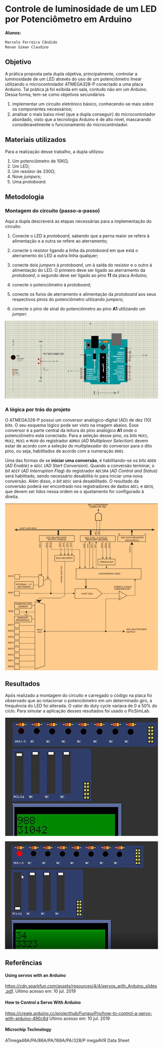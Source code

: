 # Controle de luminosidade de um LED por Potenciômetro em Arduino

**Alunos:** 

    Marcelo Ferreira Cândido
    Renan Siman Claudino

## Objetivo
A prática proposta pela dupla objetiva, principalmente, controlar a luminosidade de um LED
através do uso de um potenciômetro linear utilizando o microcontrolador 
ATMEGA328-P conectado a uma placa Arduino. Tal prática já foi exibida em sala, 
contudo não em um Arduino. Dessa forma, tem-se como objetivos secundários 
1. implementar um circuito eletrônico básico, conhecendo-se mais sobre os componentes necessários; 
1. analisar o mais baixo nível (que a dupla conseguir) do microcontrolador abordado, visto 
    que a tecnologia Arduino é de alto nível, mascarando consideravelmente o funcionamento
    do microcontrolador.

## Materiais utilizados
Para a realização desse trabalho, a dupla utilizou:
1. Um potenciômetro de 10KΩ;
1. Um LED;
1. Um resistor de 330Ω;
1. Nove _jumpers_;
1. Uma _protoboard_.

## Metodologia
### Montagem do circuito (passo-a-passo)
Aqui a dupla descreverá as etapas necessárias para a implementação do circuito:
1. Conecte o LED à _protoboard_, sabendo que a perna maior se refere à alimentação e a outra 
    se refere ao aterramento;
1. conecte o resistor ligando a linha da _protoboard_ em que está o aterramento do LED a outra 
    linha qualquer;
1. conecte dois _jumpers_ à _protoboard_, um à saída do resistor e o outro à alimentação do LED. 
    O primeiro deve ser ligado ao aterramento da _protoboard_, o segundo deve ser ligado ao pino 
    **11** da placa Arduino;

4. conecte o potenciômetro à _protoboard_;
4. conecte os furos de aterramento e alimentação da _protoboard_ aos seus respectivos pinos do 
    potenciômetro utilizando _jumpers_;
4. conecte o pino de sinal do potenciômetro ao pino **A1** utilizando um _jumper_.

![Conexão do potenciômetro e do LED à placa Arduino](images/schematic-proteus.jpg)

### A lógica por trás do projeto
O ATMEGA328-P possui um conversor analógico-digital (AD) de dez (10) _bits_. O seu esquema lógico 
pode ser visto na imagem abaixo. Esse conversor é a parte central da leitura do pino analógico **A1** 
onde o potenciômetro está conectado. Para a seleção desse pino, os _bits_ `MUX3`, `MUX2`, `MUX1` e `MUX0` 
do registrador `ADMUX` (_AD Multiplexor Selection_) devem estar de acordo com a seleção do multiplexador 
do conversor para o dito pino, ou seja, habilitados de acordo com a numeração `0001`.

Uma das formas de se **iniciar uma conversão**, é habilitando-se os _bits_ `ADEN` (_AD Enable_) e `ADSC` 
(_AD Start Conversion_). Quando a conversão terminar, o _bit_ `ADIF` (_AD Interruption Flag_) do registrador
`ADCSRA` (_AD Control and Status_) será habilitado, sendo necessário desabilitá-lo para iniciar uma nova 
conversão. Além disso, o _bit_ `ADSC` será desabilitado. O resultado da conversão poderá ser encontrado 
nos registradores de dados `ADCL` e `ADCH`, que devem ser lidos nessa ordem se o ajustamento for 
configurado à direita.

![Esquema lógico do conversor analógico do ATMEGA328-P](images/esquema-conversor-ad.png)



## Resultados
Após realizado a montagem do circuito e carregado o código na placa foi observado que ao rotacionar o potenciômetro em um determinado giro, a frequência do LED foi alterada. O valor do duty cycle variava de 0 a 50% do ciclo. Para simular a aplicação desses resultados foi usado o PicSimLab.

![led com baixa frequência](images/led-st1.jpg)

![led com alta frequência](images/led-st2.jpg)

## Referências
 #### Using servos with an Arduino
 https://cdn.sparkfun.com/assets/resources/4/4/servos_with_Arduino_slides.pdf. Ultimo acesso em: 10 jul. 2019
 #### How to Control a Servo With Arduino 
 https://create.arduino.cc/projecthub/FunguyPro/how-to-control-a-servo-with-arduino-490c6d  Ultimo acesso em: 10 jul. 2019
 #### Microchip Technology
 ATmega48A/PA/88A/PA/168A/PA/328/P megaAVR Data Sheet
 
